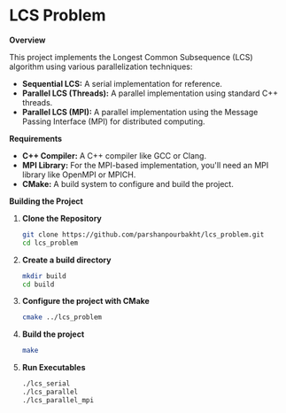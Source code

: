 # LCS Problem

**Overview**

This project implements the Longest Common Subsequence (LCS) algorithm using various parallelization techniques:

- **Sequential LCS:** A serial implementation for reference.
- **Parallel LCS (Threads):** A parallel implementation using standard C++ threads.
- **Parallel LCS (MPI):** A parallel implementation using the Message Passing Interface (MPI) for distributed computing.

**Requirements**

- **C++ Compiler:** A C++ compiler like GCC or Clang.
- **MPI Library:** For the MPI-based implementation, you'll need an MPI library like OpenMPI or MPICH.
- **CMake:** A build system to configure and build the project.


**Building the Project**

1. **Clone the Repository**
   ```bash
   git clone https://github.com/parshanpourbakht/lcs_problem.git
   cd lcs_problem
   
2. **Create a build directory**
   ```bash
   mkdir build
   cd build

3. **Configure the project with CMake**
   ```bash
   cmake ../lcs_problem
   
4. **Build the project**
   ```bash
   make
   
5. **Run Executables**
   ```bash
   ./lcs_serial
   ./lcs_parallel
   ./lcs_parallel_mpi